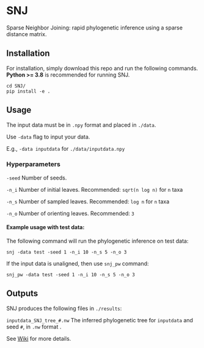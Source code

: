 # SNJ
Sparse Neighbor Joining: rapid phylogenetic inference using a sparse distance matrix.


## Installation

For installation, simply download this repo and run the following commands. **Python >= 3.8** is recommended for running SNJ.

    cd SNJ/
    pip install -e .

## Usage

The input data must be in `.npy` format and placed in `./data`.

Use `-data` flag to input your data.

E.g., `-data inputdata` for `./data/inputdata.npy`

### Hyperparameters

`-seed` Number of seeds. 

`-n_i` Number of initial leaves. Recommended: `sqrt(n log n)` for `n` taxa

`-n_s` Number of sampled leaves. Recommended: `log n` for `n` taxa

`-n_o` Number of orienting leaves. Recommended: `3`

 #### Example usage with test data:
 
 The following command will run the phylogenetic inference on test data:

`snj -data test -seed 1 -n_i 10 -n_s 5 -n_o 3`

If the input data is unaligned, then use `snj_pw` command: 

`snj_pw -data test -seed 1 -n_i 10 -n_s 5 -n_o 3`

## Outputs
SNJ produces the following files in `./results`:

`inputdata_SNJ_tree_#.nw` The inferred phylogenetic tree for `inputdata` and seed `#`, in `.nw` format . 


See [Wiki](https://github.com/kurtsemih/copyVAE/wiki) for more details.
